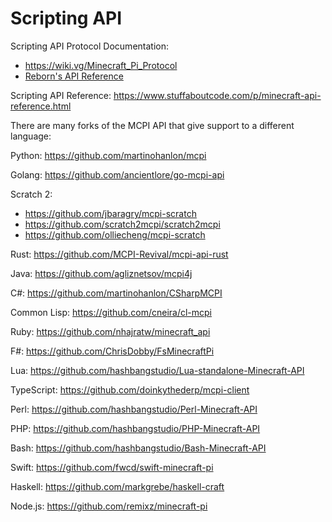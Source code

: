 # Scripting API

Scripting API Protocol Documentation:

* <https://wiki.vg/Minecraft_Pi_Protocol>
* [Reborn's API Reference](../Reborn/Latest/API.md)

Scripting API Reference: <https://www.stuffaboutcode.com/p/minecraft-api-reference.html>

There are many forks of the MCPI API that give support to a different
language:

Python: <https://github.com/martinohanlon/mcpi>

Golang: <https://github.com/ancientlore/go-mcpi-api>

Scratch 2:

* <https://github.com/jbaragry/mcpi-scratch>
* <https://github.com/scratch2mcpi/scratch2mcpi>
* <https://github.com/olliecheng/mcpi-scratch>

Rust: <https://github.com/MCPI-Revival/mcpi-api-rust>

Java: <https://github.com/agliznetsov/mcpi4j>

C#: <https://github.com/martinohanlon/CSharpMCPI>

Common Lisp: <https://github.com/cneira/cl-mcpi>

Ruby: <https://github.com/nhajratw/minecraft_api>

F#: <https://github.com/ChrisDobby/FsMinecraftPi>

Lua: <https://github.com/hashbangstudio/Lua-standalone-Minecraft-API>

TypeScript: <https://github.com/doinkythederp/mcpi-client>

Perl: <https://github.com/hashbangstudio/Perl-Minecraft-API>

PHP: <https://github.com/hashbangstudio/PHP-Minecraft-API>

Bash: <https://github.com/hashbangstudio/Bash-Minecraft-API>

Swift: <https://github.com/fwcd/swift-minecraft-pi>

Haskell: <https://github.com/markgrebe/haskell-craft>

Node.js: <https://github.com/remixz/minecraft-pi>